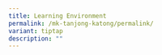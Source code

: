 ```yaml
---
title: Learning Environment
permalink: /mk-tanjong-katong/permalink/
variant: tiptap
description: ""
---
```

